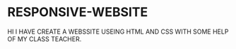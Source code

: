 # RESPONSIVE-WEBSITE
HI I HAVE CREATE A WEBSSITE USEING HTML AND CSS WITH SOME HELP OF MY CLASS TEACHER.
